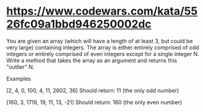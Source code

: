# https://www.codewars.com/kata/5526fc09a1bbd946250002dc
You are given an array (which will have a length of at least 3, but could be very large) containing integers.
The array is either entirely comprised of odd integers or entirely comprised of even integers except for a single integer N.
Write a method that takes the array as an argument and returns this "outlier" N.

Examples

[2, 4, 0, 100, 4, 11, 2602, 36]
Should return: 11 (the only odd number)

[160, 3, 1719, 19, 11, 13, -21]
Should return: 160 (the only even number)

